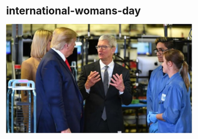 # international-womans-day

![](https://github.com/nondejus/international-womans-day/blob/master/ArtBoard%20Image%20(664).jpg)
